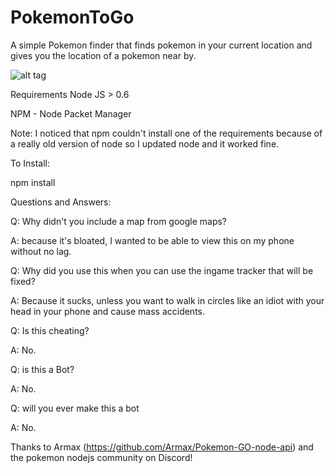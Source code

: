 # PokemonToGo
A simple Pokemon finder that finds pokemon in your current location and gives you the location of a pokemon near by.

![alt tag](https://github.com/nsetobol/PokemonToGo/blob/master/pokemontogo.png)

Requirements Node JS > 0.6

NPM - Node Packet Manager


Note: I noticed that npm couldn't install one of the requirements because of a really old version of node so I updated node and it worked fine.


To Install:

npm install


Questions and Answers:


Q: Why didn't you include a map from google maps?


A: because it's bloated, I wanted to be able to view this on my phone without no lag.



Q: Why did you use this when you can use the ingame tracker that will be fixed?


A: Because it sucks, unless you want to walk in circles like an idiot with your head in your phone and cause mass accidents.


Q: Is this cheating?


A: No.


Q: is this a Bot?


A: No.


Q: will you ever make this a bot


A: No.



Thanks to Armax (https://github.com/Armax/Pokemon-GO-node-api) and the pokemon nodejs community on Discord!
